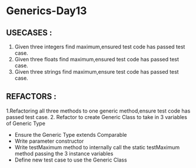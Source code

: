 # Generics-Day13

## USECASES :
1. Given three integers find maximum,ensured test code has passed test case.
2. Given three floats find maximum,ensured test code has passed test case.
3. Given three strings find maximum,ensure test code has passed test case.


## REFACTORS :
1.Refactoring all three methods to one generic method,ensure test code has passed test case.
2. Refactor to create Generic Class to take in 3 variables of Generic Type
   - Ensure the Generic Type extends Comparable
   - Write parameter constructor
   - Write testMaximum method to internally call the static testMaximum method passing the 3
     instance variables
   - Define new test case to use the Generic Class

